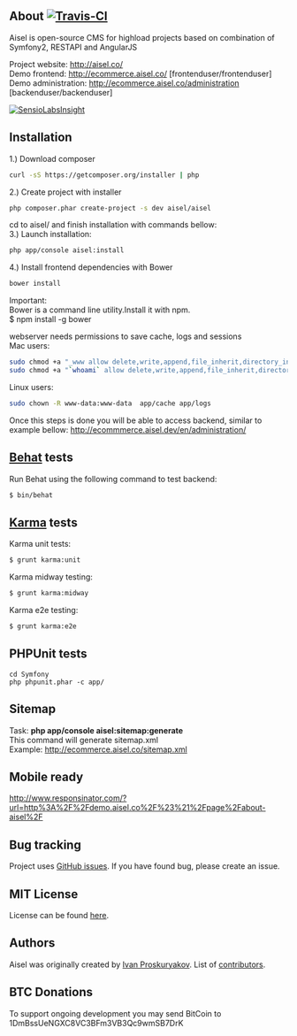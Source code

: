 About [![Travis-CI](https://travis-ci.org/ivanproskuryakov/Aisel.svg?branch=master)](https://travis-ci.org/ivanproskuryakov/Aisel)
-----------------------------------

Aisel is open-source CMS for highload projects based on combination of Symfony2, RESTAPI and AngularJS

Project website: http://aisel.co/<br/>
Demo frontend: http://ecommerce.aisel.co/ [frontenduser/frontenduser]<br/>
Demo administration: http://ecommerce.aisel.co/administration [backenduser/backenduser]<br/>

[![SensioLabsInsight](https://insight.sensiolabs.com/projects/e3761c26-4de8-4679-8645-ddedad0ae4a4/big.png)](https://insight.sensiolabs.com/projects/e3761c26-4de8-4679-8645-ddedad0ae4a4)<br/>

Installation
-----------------------------------

1.) Download composer<br/>
```bash
curl -sS https://getcomposer.org/installer | php
```
2.) Create project with installer <br/>
```bash
php composer.phar create-project -s dev aisel/aisel
```
cd to aisel/ and finish installation with commands bellow:<br/>
3.) Launch installation:<br/>
```bash
php app/console aisel:install
```
4.) Install frontend dependencies with Bower<br/>
```bash
bower install
```

Important:<br/>
Bower is a command line utility.Install it with npm.<br/>
$ npm install -g bower<br/>

webserver needs permissions to save cache, logs and sessions<br/>
Mac users:<br/>
```bash
sudo chmod +a "_www allow delete,write,append,file_inherit,directory_inherit" app/cache app/logs
sudo chmod +a "`whoami` allow delete,write,append,file_inherit,directory_inherit" app/cache app/logs app/var
```
Linux users:<br/>
```bash
sudo chown -R www-data:www-data  app/cache app/logs
```



Once this steps is done you will be able to access backend, similar to example bellow:
http://ecommmerce.aisel.dev/en/administration/<br/>


[Behat](http://behat.org) tests
-----------------------------------

Run Behat using the following command to test backend:

```bash
$ bin/behat
```

[Karma](http://karma-runner.github.io/) tests
-----------------------------------

Karma unit tests:
```bash
$ grunt karma:unit
```

Karma midway testing:
```bash
$ grunt karma:midway
```

Karma e2e testing:
```bash
$ grunt karma:e2e
```

PHPUnit tests
-----------------------------------
````
cd Symfony
php phpunit.phar -c app/
````

Sitemap
-----------------------------------
Task: <b>php app/console aisel:sitemap:generate</b><br/>
This command will generate sitemap.xml<br/>
Example: http://ecommerce.aisel.co/sitemap.xml<br/>

Mobile ready
-----------------------------------
http://www.responsinator.com/?url=http%3A%2F%2Fdemo.aisel.co%2F%23%21%2Fpage%2Fabout-aisel%2F

Bug tracking
-----------------------------------

Project uses [GitHub issues](https://github.com/ivanproskuryakov/Aisel/issues).
If you have found bug, please create an issue.

MIT License
-----------------------------------

License can be found [here](https://github.com/ivanproskuryakov/Aisel/blob/master/LICENSE).

Authors
-----------------------------------

Aisel was originally created by [Ivan Proskuryakov](http://www.magazento.com).
List of [contributors](https://github.com/ivanproskuryakov/Aisel/graphs/contributors).

BTC Donations
-----------------------------------
To support ongoing development you may send BitCoin to 1DmBssUeNGXC8VC3BFm3VB3Qc9wmSB7DrK